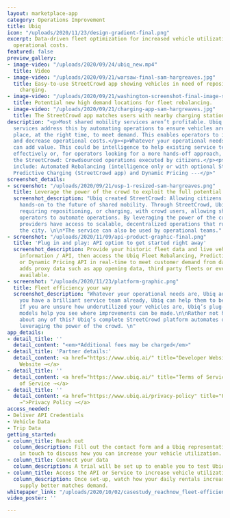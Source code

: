 ```yaml
---
layout: marketplace-app
category: Operations Improvement
title: Ubiq
icon: "/uploads/2020/11/23/design-gradient-final.png"
excerpt: Data-driven fleet optimization for increased vehicle utilization and reduced
  operational costs.
featured: false
preview_gallery:
- image-video: "/uploads/2020/09/24/ubiq_new.mp4"
  title: Video
- image-video: "/uploads/2020/09/21/warsaw-final-sam-hargreaves.jpg"
  title: Easy-to-use StreetCrowd app showing vehicles in need of repositioning or
    charging.
- image-video: "/uploads/2020/09/21/washington-screenshot-final-image-sam-hargreaves.jpg"
  title: Potential new high demand locations for fleet rebalancing.
- image-video: "/uploads/2020/09/21/charging-app-sam-hargreaves.jpg"
  title: The StreetCrowd app matches users with nearby charging stations.
description: "<p>Most shared mobility services aren’t profitable. Ubiq's data-driven
  services address this by automating operations to ensure vehicles are in the right
  place, at the right time, to meet demand. This enables operators to increase revenues
  and decrease operational costs.</p><p>Whatever your operational needs are, Ubiq
  can add value. This could be intelligence to help existing service teams work more
  effectively or, for operators looking for a more hands-off approach, Ubiq has established
  the StreetCrowd: Crowdsourced operations executed by citizens.</p><p>--- Solutions
  include: Automated Rebalancing (intelligence only or with optional StreetCrowd app),
  Predictive Charging (StreetCrowd app) and Dynamic Pricing ---</p>"
screenshot_details:
- screenshot: "/uploads/2020/09/21/usp-1-resized-sam-hargreaves.png"
  title: Leverage the power of the crowd to exploit the full potential of your fleet
  screenshot_description: "Ubiq created StreetCrowd: Allowing citizens to contribute
    hands-on to the future of shared mobility. Through StreetCrowd, Ubiq matches vehicles
    requiring repositioning, or charging, with crowd users, allowing shared mobility
    operators to automate operations. By leveraging the power of the crowd,  mobility
    providers have access to scalable, decentralized operations that run 24/7, across
    the city. \n\n*The service can also be used by operational teams."
- screenshot: "/uploads/2020/11/09/api-product-graphic-final.png"
  title: 'Plug in and play: API option to get started right away'
  screenshot_description: Provide your historic fleet data and live vehicle availability
    information / API, then access the Ubiq Fleet Rebalancing, Predictive Charging
    or Dynamic Pricing API in real-time to meet customer demand from day one. Ubiq
    adds proxy data such as app opening data, third party fleets or event data where
    available.
- screenshot: "/uploads/2020/11/23/platform-graphic.png"
  title: Fleet efficiency your way
  screenshot_description: "Whatever your operational needs are, Ubiq adds value.\n\nIf
    you have a brilliant service team already, Ubiq can help them to be more efficient.
    If you are unsure how underutilized your vehicles are, Ubiq’s plug-in forecasting
    models help you see where improvements can be made.\n\nRather not have to worry
    about any of this? Ubiq’s complete StreetCrowd platform automates operations by
    leveraging the power of the crowd. \n"
app_details:
- detail_title: ''
  detail_content: "<em>*Additional fees may be charged</em>"
- detail_title: 'Partner details:'
  detail_content: <a href="https://www.ubiq.ai/" title="Developer Website →">Developer
    Website →</a>
- detail_title: ''
  detail_content: <a href="https://www.ubiq.ai/" title="Terms of Service →">Terms
    of Service →</a>
- detail_title: ''
  detail_content: <a href="https://www.ubiq.ai/privacy-policy" title="Privacy Policy
    →">Privacy Policy →</a>
access_needed:
- Deliver API Credentials
- Vehicle Data
- Trip Data
getting_started:
- column_title: Reach out
  column_description: Fill out the contact form and a Ubiq representative will be
    in touch to discuss how you can increase your vehicle utilization.
- column_title: Connect your data
  column_description: A trial will be set up to enable you to test Ubiq’s services.
- column_title: Access the API or Service to increase vehicle utilization
  column_description: Once set-up, watch how your daily rentals increase as vehicle
    supply better matches demand.
whitepaper_link: "/uploads/2020/10/02/casestudy_reachnow_fleet-efficiency-streetcrowd-_v1-1-5-pages-deleted.pdf"
video_poster: ''

---
```

